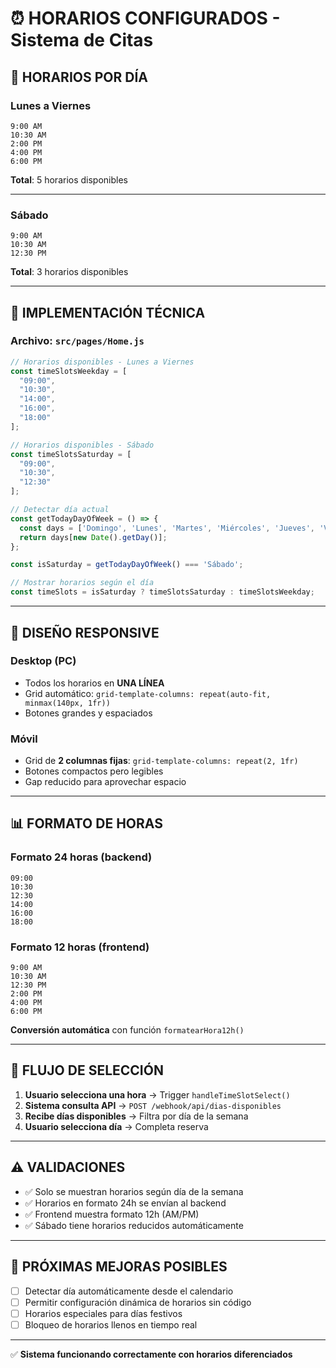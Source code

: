 # ⏰ HORARIOS CONFIGURADOS - Sistema de Citas

## 📅 HORARIOS POR DÍA

### **Lunes a Viernes**
```
9:00 AM
10:30 AM
2:00 PM
4:00 PM
6:00 PM
```

**Total**: 5 horarios disponibles

---

### **Sábado**
```
9:00 AM
10:30 AM
12:30 PM
```

**Total**: 3 horarios disponibles

---

## 🔧 IMPLEMENTACIÓN TÉCNICA

### **Archivo**: `src/pages/Home.js`

```javascript
// Horarios disponibles - Lunes a Viernes
const timeSlotsWeekday = [
  "09:00",
  "10:30", 
  "14:00",
  "16:00",
  "18:00"
];

// Horarios disponibles - Sábado  
const timeSlotsSaturday = [
  "09:00",
  "10:30",
  "12:30"
];

// Detectar día actual
const getTodayDayOfWeek = () => {
  const days = ['Domingo', 'Lunes', 'Martes', 'Miércoles', 'Jueves', 'Viernes', 'Sábado'];
  return days[new Date().getDay()];
};

const isSaturday = getTodayDayOfWeek() === 'Sábado';

// Mostrar horarios según el día
const timeSlots = isSaturday ? timeSlotsSaturday : timeSlotsWeekday;
```

---

## 🎨 DISEÑO RESPONSIVE

### **Desktop (PC)**
- Todos los horarios en **UNA LÍNEA**
- Grid automático: `grid-template-columns: repeat(auto-fit, minmax(140px, 1fr))`
- Botones grandes y espaciados

### **Móvil**
- Grid de **2 columnas fijas**: `grid-template-columns: repeat(2, 1fr)`
- Botones compactos pero legibles
- Gap reducido para aprovechar espacio

---

## 📊 FORMATO DE HORAS

### **Formato 24 horas (backend)**
```
09:00
10:30
12:30
14:00
16:00
18:00
```

### **Formato 12 horas (frontend)**
```
9:00 AM
10:30 AM
12:30 PM
2:00 PM
4:00 PM
6:00 PM
```

**Conversión automática** con función `formatearHora12h()`

---

## 🔄 FLUJO DE SELECCIÓN

1. **Usuario selecciona una hora** → Trigger `handleTimeSlotSelect()`
2. **Sistema consulta API** → `POST /webhook/api/dias-disponibles`
3. **Recibe días disponibles** → Filtra por día de la semana
4. **Usuario selecciona día** → Completa reserva

---

## ⚠️ VALIDACIONES

- ✅ Solo se muestran horarios según día de la semana
- ✅ Horarios en formato 24h se envían al backend
- ✅ Frontend muestra formato 12h (AM/PM)
- ✅ Sábado tiene horarios reducidos automáticamente

---

## 🎯 PRÓXIMAS MEJORAS POSIBLES

- [ ] Detectar día automáticamente desde el calendario
- [ ] Permitir configuración dinámica de horarios sin código
- [ ] Horarios especiales para días festivos
- [ ] Bloqueo de horarios llenos en tiempo real

---

✅ **Sistema funcionando correctamente con horarios diferenciados**
